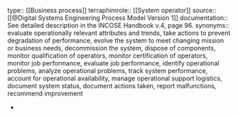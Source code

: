 type:: [[Business process]]
terraphimrole:: [[System operator]]
source:: [[@Digital Systems Engineering Process Model Version 1]]
documentation:: See detailed description in the INCOSE Handbook v.4, page 96.
synonyms:: evaluate operationally relevant attributes and trends, take actions to prevent degradation of performance, evolve the system to meet changing mission or business needs, decommission the system,  dispose of components, monitor qualification of operators, monitor certification of operators, monitor job performance, evaluate job performance, identify operational problems, analyze operational problems, track system performance, account for operational availability, manage operational support logistics, document system status, document actions taken, report malfunctions, recommend improvement

-